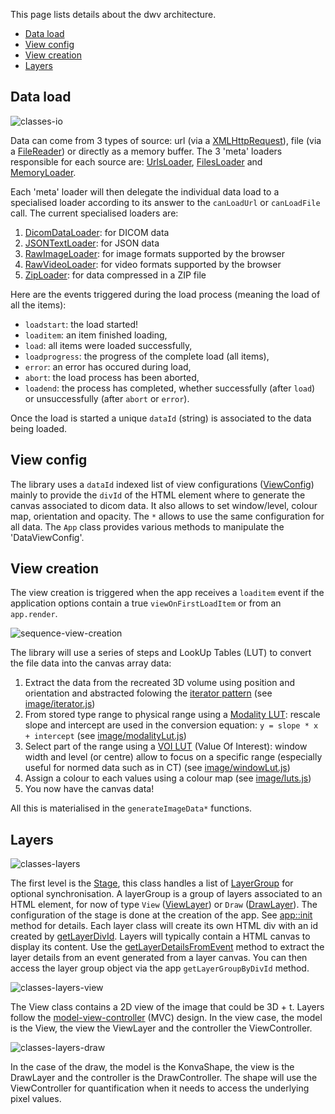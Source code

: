 This page lists details about the dwv architecture.

- [Data load](#data-load)
- [View config](#view-config)
- [View creation](#view-creation)
- [Layers](#layers)

## Data load

![classes-io](classes-io.png)

Data can come from 3 types of source: url (via a [XMLHttpRequest](https://developer.mozilla.org/en-US/docs/Web/API/XMLHttpRequest)), file (via a [FileReader](https://developer.mozilla.org/en-US/docs/Web/API/FileReader)) or directly as a memory buffer. The 3 'meta' loaders responsible for each source are: [UrlsLoader](./UrlsLoader.html), [FilesLoader](./FilesLoader.html) and [MemoryLoader](./MemoryLoader.html).

Each 'meta' loader will then delegate the individual data load to a specialised loader according
to its answer to the `canLoadUrl` or `canLoadFile` call. The current specialised loaders are:

1. [DicomDataLoader](./DicomDataLoader.html): for DICOM data
1. [JSONTextLoader](./JSONTextLoader.html): for JSON data
1. [RawImageLoader](./RawImageLoader.html): for image formats supported by the browser
1. [RawVideoLoader](./RawVideoLoader.html): for video formats supported by the browser
1. [ZipLoader](./ZipLoader.html): for data compressed in a ZIP file

Here are the events triggered during the load process (meaning the load of all the items):

- `loadstart`: the load started!
- `loaditem`: an item finished loading,
- `load`: all items were loaded successfully,
- `loadprogress`: the progress of the complete load (all items),
- `error`: an error has occured during load,
- `abort`: the load process has been aborted,
- `loadend`: the process has completed, whether successfully (after `load`) or unsuccessfully (after `abort` or `error`).

Once the load is started a unique `dataId` (string) is associated to the data being loaded.

## View config

The library uses a `dataId` indexed list of view configurations ([ViewConfig](./ViewConfig.html)) mainly to provide the `divId` of the HTML element where to generate the canvas associated to dicom data. It also allows to set window/level, colour map, orientation and opacity. The `*` allows to use the same configuration for all data. The `App` class provides various methods to manipulate the 'DataViewConfig'.

## View creation

The view creation is triggered when the app receives a `loaditem` event if the application options contain a true `viewOnFirstLoadItem` or from an `app.render`.

![sequence-view-creation](sequence-view-creation.png)

The library will use a series of steps and LookUp Tables (LUT) to convert the file data into the
canvas array data:

1. Extract the data from the recreated 3D volume using position and orientation
   and abstracted folowing the [iterator pattern](https://en.wikipedia.org/wiki/Iterator_pattern)
   (see [image/iterator.js](./global.html#range))
1. From stored type range to physical range using a [Modality LUT](http://dicom.nema.org/medical/dicom/2022a/output/chtml/part03/sect_C.11.html): rescale slope and intercept are used
   in the conversion equation: `y = slope * x + intercept`
   (see [image/modalityLut.js](./ModalityLut.html))
1. Select part of the range using a [VOI LUT](http://dicom.nema.org/medical/dicom/2022a/output/chtml/part03/sect_C.11.2.html#table_C.11-2) (Value Of Interest): window width and level (or centre)
   allow to focus on a specific range (especially useful for normed data such
   as in CT)
   (see [image/windowLut.js](./WindowLut.html))
1. Assign a colour to each values using a colour map
   (see [image/luts.js](./global.html#luts))
1. You now have the canvas data!

All this is materialised in the `generateImageData*` functions.

## Layers

![classes-layers](classes-layers.png)

The first level is the [Stage](./Stage.html), this class handles a list of [LayerGroup](./LayerGroup.html) for optional synchronisation. A layerGroup is
a group of layers associated to an HTML element, for now of type `View` ([ViewLayer](./ViewLayer.html)) or `Draw` ([DrawLayer](./DrawLayer.html)). The configuration of the stage
is done at the creation of the app. See [app::init](./App.html#init) method for details. Each layer class will
create its own HTML div with an id created by [getLayerDivId](./global.html#getLayerDivId). Layers
will typically contain a HTML canvas to display its content. Use the [getLayerDetailsFromEvent](./global.html#getLayerDetailsFromEvent) method to extract the layer details from an event generated from a layer canvas.
You can then access the layer group object via the app `getLayerGroupByDivId` method.

![classes-layers-view](classes-layers-view.png)

The View class contains a 2D view of the image that could be 3D + t. Layers follow the [model-view-controller](https://en.wikipedia.org/wiki/Model%E2%80%93view%E2%80%93controller) (MVC) design. In the view case, the model is the View, the view the ViewLayer and the controller the ViewController.

![classes-layers-draw](classes-layers-draw.png)

In the case of the draw, the model is the KonvaShape, the view is the DrawLayer and the controller is the DrawController.
The shape will use the ViewController for quantification when it needs to access the underlying pixel values.
